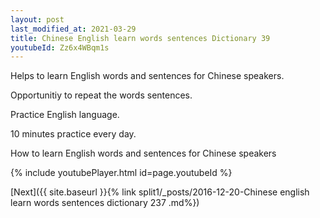 ```yaml
---
layout: post
last_modified_at: 2021-03-29
title: Chinese English learn words sentences Dictionary 39 
youtubeId: Zz6x4WBqm1s
---
```

 
 
Helps to learn English words and sentences for Chinese speakers.

Opportunitiy to repeat the words sentences. 

Practice English language. 
 
10 minutes practice every day. 
 
How to learn English words and sentences for Chinese speakers 
 
{% include youtubePlayer.html id=page.youtubeId %}
 
 
[Next]({{ site.baseurl }}{% link  split1/_posts/2016-12-20-Chinese english learn words sentences dictionary 237 .md%})
 
